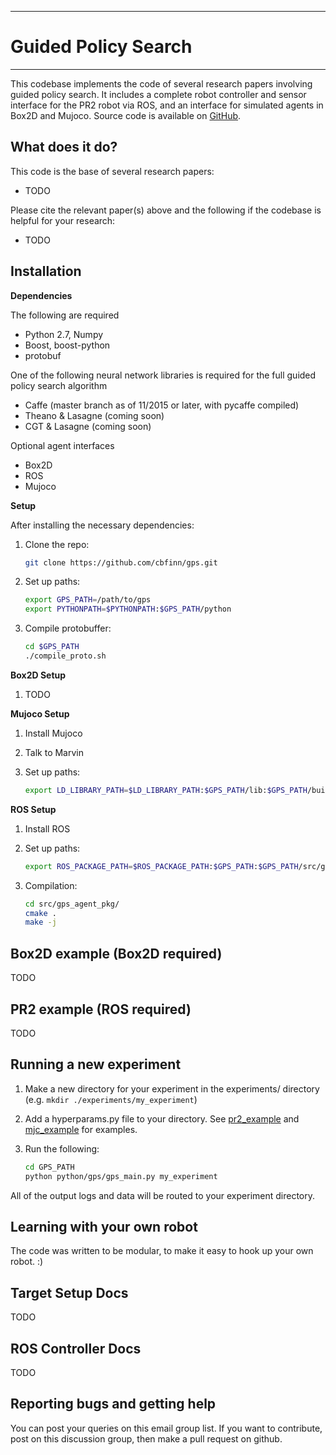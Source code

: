 *****
Guided Policy Search
===
*****

This codebase implements the code of several research papers involving guided policy search. It includes a complete robot controller and sensor interface
for the PR2 robot via ROS, and an interface for simulated agents in Box2D and Mujoco.
Source code is available on [GitHub](https://github.com/cbfinn/gps).

## What does it do?
This code is the base of several research papers:
* TODO

Please cite the relevant paper(s) above and the following if the codebase is helpful for your research:
* TODO

## Installation

**Dependencies**

The following are required
* Python 2.7, Numpy
* Boost, boost-python
* protobuf

One of the following neural network libraries is required for the full guided policy search algorithm
* Caffe (master branch as of 11/2015 or later, with pycaffe compiled)
* Theano & Lasagne (coming soon)
* CGT & Lasagne (coming soon)

Optional agent interfaces
* Box2D
* ROS
* Mujoco

**Setup**

After installing the necessary dependencies:

1. Clone the repo:

    ```sh
    git clone https://github.com/cbfinn/gps.git
    ```

2. Set up paths:

    ```sh
    export GPS_PATH=/path/to/gps
    export PYTHONPATH=$PYTHONPATH:$GPS_PATH/python
    ```

3. Compile protobuffer:

    ```sh
    cd $GPS_PATH
    ./compile_proto.sh
    ```
**Box2D Setup**

1. TODO

**Mujoco Setup**

1. Install Mujoco

2. Talk to Marvin

3. Set up paths:
    ```sh
    export LD_LIBRARY_PATH=$LD_LIBRARY_PATH:$GPS_PATH/lib:$GPS_PATH/build/lib
    ```


**ROS Setup**

1. Install ROS

2. Set up paths:

    ```sh
    export ROS_PACKAGE_PATH=$ROS_PACKAGE_PATH:$GPS_PATH:$GPS_PATH/src/gps_agent_pkg
    ```
3. Compilation:

    ```sh
    cd src/gps_agent_pkg/
    cmake .
    make -j
    ```

## Box2D example (Box2D required)
TODO
## PR2 example (ROS required)
TODO

## Running a new experiment
1. Make a new directory for your experiment in the experiments/ directory (e.g. `mkdir ./experiments/my_experiment`)

2. Add a hyperparams.py file to your directory. See [pr2_example](https://github.com/cbfinn/gps/blob/master/experiments/pr2_example/hyperparams.py) and [mjc_example](https://github.com/cbfinn/gps/blob/master/experiments/mjc_example/hyperparams.py) for examples.

3. Run the following:
    ```sh
    cd GPS_PATH
    python python/gps/gps_main.py my_experiment
    ```

All of the output logs and data will be routed to your experiment directory.


## Learning with your own robot
The code was written to be modular, to make it easy to hook up your own robot. :)
## Target Setup Docs
TODO
## ROS Controller Docs
TODO
## Reporting bugs and getting help
You can post your queries on this email group list. If you want to contribute, post on this discussion group, then make a pull request on github.
